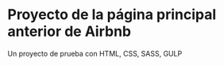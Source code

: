 # Proyecto de la página principal anterior de Airbnb 

Un proyecto de prueba con HTML, CSS, SASS, GULP